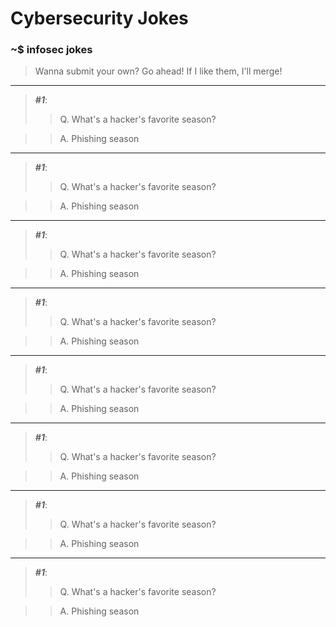 # Cybersecurity Jokes
### ~$ infosec jokes
> Wanna submit your own? Go ahead! If I like them, I'll merge!
---
> ***#1***:
>> Q. What's a hacker's favorite season?

>> A. Phishing season
---
> ***#1***:
>> Q. What's a hacker's favorite season?

>> A. Phishing season
---
> ***#1***:
>> Q. What's a hacker's favorite season?

>> A. Phishing season
---
> ***#1***:
>> Q. What's a hacker's favorite season?

>> A. Phishing season
---
> ***#1***:
>> Q. What's a hacker's favorite season?

>> A. Phishing season
---
> ***#1***:
>> Q. What's a hacker's favorite season?

>> A. Phishing season
---
> ***#1***:
>> Q. What's a hacker's favorite season?

>> A. Phishing season
---
> ***#1***:
>> Q. What's a hacker's favorite season?

>> A. Phishing season
